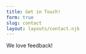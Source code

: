 ```yaml
---
title: Get in Touch!
form: true
slug: contact
layout: layouts/contact.njk
---
```


We love feedback!
